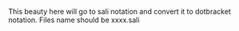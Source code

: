 This beauty here will go to sali notation and convert it to dotbracket notation.
Files name should be xxxx.sali
